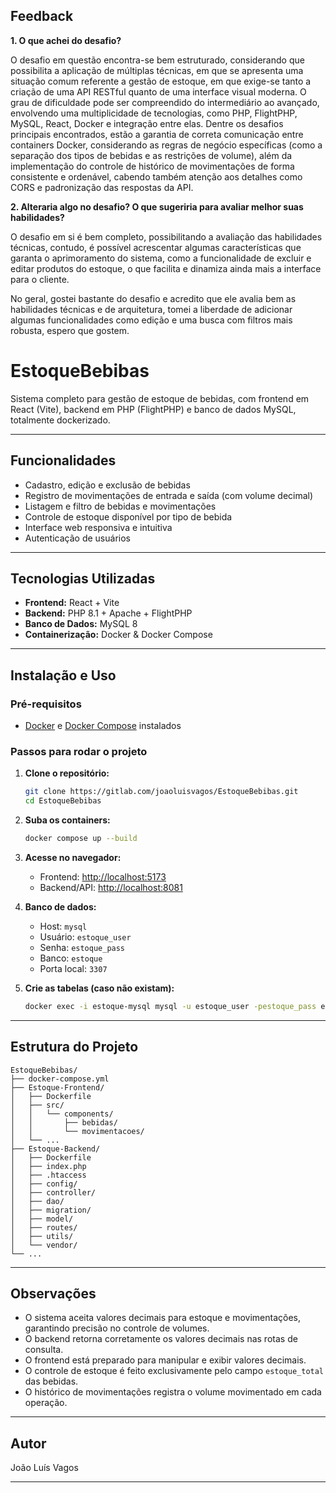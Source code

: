 ## Feedback ##

**1. O que achei do desafio?**

O desafio em questão encontra-se bem estruturado, considerando que possibilita a aplicação de múltiplas técnicas, em que se apresenta uma situação comum referente a gestão de estoque, em que exige-se tanto a criação de uma API RESTful quanto de uma interface visual moderna.
O grau de dificuldade pode ser compreendido do intermediário ao avançado, envolvendo uma multiplicidade de tecnologias, como PHP, FlightPHP, MySQL, React, Docker e integração entre elas. 
Dentre os desafios principais encontrados, estão a garantia de correta comunicação entre containers Docker, considerando as regras de negócio específicas (como a separação dos tipos de bebidas e as restrições de volume), além da implementação do controle de histórico de movimentações de forma consistente e ordenável, cabendo também atenção aos detalhes como CORS e padronização das respostas da API.

**2. Alteraria algo no desafio? O que sugeriria para avaliar melhor suas habilidades?**

O desafio em si é bem completo, possibilitando a avaliação das habilidades técnicas, contudo, é possível acrescentar algumas características que garanta o aprimoramento do sistema, como a funcionalidade de excluir e editar produtos do estoque, o que facilita e dinamiza ainda mais a interface para o cliente.

No geral, gostei bastante do desafio e acredito que ele avalia bem as habilidades técnicas e de arquitetura, tomei a liberdade de adicionar algumas funcionalidades como edição e uma busca com filtros mais robusta, espero que gostem.

# EstoqueBebibas

Sistema completo para gestão de estoque de bebidas, com frontend em React (Vite), backend em PHP (FlightPHP) e banco de dados MySQL, totalmente dockerizado.

---

## Funcionalidades

- Cadastro, edição e exclusão de bebidas
- Registro de movimentações de entrada e saída (com volume decimal)
- Listagem e filtro de bebidas e movimentações
- Controle de estoque disponível por tipo de bebida
- Interface web responsiva e intuitiva
- Autenticação de usuários

---

## Tecnologias Utilizadas

- **Frontend:** React + Vite
- **Backend:** PHP 8.1 + Apache + FlightPHP
- **Banco de Dados:** MySQL 8
- **Containerização:** Docker & Docker Compose

---

## Instalação e Uso

### Pré-requisitos

- [Docker](https://www.docker.com/) e [Docker Compose](https://docs.docker.com/compose/) instalados

### Passos para rodar o projeto

1. **Clone o repositório:**
   ```bash
   git clone https://gitlab.com/joaoluisvagos/EstoqueBebibas.git
   cd EstoqueBebibas
   ```

2. **Suba os containers:**
   ```bash
   docker compose up --build
   ```

3. **Acesse no navegador:**
   - Frontend: [http://localhost:5173](http://localhost:5173)
   - Backend/API: [http://localhost:8081](http://localhost:8081)

4. **Banco de dados:**
   - Host: `mysql`
   - Usuário: `estoque_user`
   - Senha: `estoque_pass`
   - Banco: `estoque`
   - Porta local: `3307`

5. **Crie as tabelas (caso não existam):**
   ```bash
   docker exec -i estoque-mysql mysql -u estoque_user -pestoque_pass estoque < Estoque-Backend/migration/create_tables.sql
   ```

---

## Estrutura do Projeto

```
EstoqueBebibas/
├── docker-compose.yml
├── Estoque-Frontend/
│   ├── Dockerfile
│   ├── src/
│   │   └── components/
│   │       ├── bebidas/
│   │       └── movimentacoes/
│   └── ...
├── Estoque-Backend/
│   ├── Dockerfile
│   ├── index.php
│   ├── .htaccess
│   ├── config/
│   ├── controller/
│   ├── dao/
│   ├── migration/
│   ├── model/
│   ├── routes/
│   ├── utils/
│   └── vendor/
└── ...
```

---

## Observações

- O sistema aceita valores decimais para estoque e movimentações, garantindo precisão no controle de volumes.
- O backend retorna corretamente os valores decimais nas rotas de consulta.
- O frontend está preparado para manipular e exibir valores decimais.
- O controle de estoque é feito exclusivamente pelo campo `estoque_total` das bebidas.
- O histórico de movimentações registra o volume movimentado em cada operação.

---

## Autor

João Luís Vagos

---